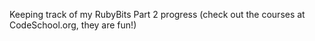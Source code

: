 Keeping track of my RubyBits Part 2 progress (check out the courses at CodeSchool.org, they are fun!)